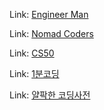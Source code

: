 Link: [Engineer Man](https://www.youtube.com/channel/UCrUL8K81R4VBzm-KOYwrcxQ)

Link: [Nomad Coders](https://www.youtube.com/channel/UCUpJs89fSBXNolQGOYKn0YQ)

Link: [CS50](https://www.youtube.com/channel/UCcabW7890RKJzL968QWEykA)

Link: [1분코딩](https://www.youtube.com/channel/UC_s1FC7s5YVwDImzv-WG93Q)

Link: [얄팍한 코딩사전](https://www.youtube.com/channel/UC2nkWbaJt1KQDi2r2XclzTQ)

